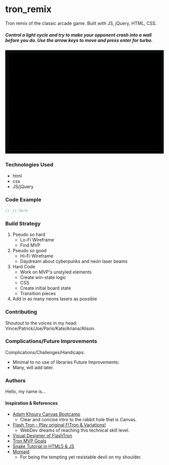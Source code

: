 # tron_remix
Tron remix of the classic arcade game. Built with JS, jQuery, HTML, CSS. 

##### Control a light cycle and try to make your opponent crash into a wall before you do. Use the arrow keys to move and press enter for turbo.

![Screenshot of initial grid on frontside](assets/images/initial-grid.png)

### Technologies Used
- html
- css
- JS/jQuery

### Code Example
```javascript
// js here
```
### Build Strategy
1. Pseudo so hard
    - Lo-Fi Wireframe
    - Find MVP
2. Pseudo so good
    - Hi-Fi Wireframe
    - Daydream about cyberpunks and neon laser beams
3. Hard Code
    - Work on MVP's unstyled elements
    - Create win-state logic
    - CSS 
    - Create initial board state
    - Transition pieces
4. Add in as many neons lasers as possible

### Contributing
Shoutout to the voices in my head: Vince/Patrick/Joe/Paris/Kate/Ariana/Alison.

### Complications/Future Improvements
Complications/Challenges/Handicaps: 
- Minimal to no use of libraries
Future Improvements: 
- Many, will add later.

### Authors
Hello, my name is...
#### Inspiration & References
- [Adam Khoury Canvas Bootcamp](https://www.youtube.com/watch?v=bCYz_N6BIPw&list=PLlkGN-8wjPHWYT_00xdUibDPfHZ3Zm8i3)
    - Clear and concise intro to the rabbit hole that is Canvas.
- [Flash Tron - Play original FlTron & Variations!](http://www.fltron.com/)
    - WebDev dreams of reaching this technical skill level.
- [Visual Designer of FlashTron](http://mefuzzy.com/)
- [Tron MVP Goals](https://scratch.mit.edu/projects/2596752/#editor)
- [Snake Tutorial in HTML5 & JS](https://youtu.be/4tkixl4Bt3I)
- [Momajd](github.com)
    - For being the tempting yet resistable devil on my shoulder.
